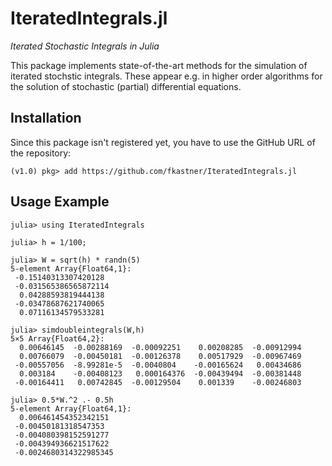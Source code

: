 # IteratedIntegrals.jl
*Iterated Stochastic Integrals in Julia*

This package implements state-of-the-art methods for the simulation of iterated stochstic integrals.
These appear e.g. in higher order algorithms for the solution of stochastic (partial) differential equations.

## Installation

Since this package isn't registered yet, you have to use the GitHub URL of the repository:
```
(v1.0) pkg> add https://github.com/fkastner/IteratedIntegrals.jl
```

## Usage Example

```
julia> using IteratedIntegrals

julia> h = 1/100;

julia> W = sqrt(h) * randn(5)
5-element Array{Float64,1}:
 -0.15140313307420128
 -0.031565386565872114
  0.04288593819444138
 -0.03478687621740065
  0.07116134579533281

julia> simdoubleintegrals(W,h)
5×5 Array{Float64,2}:
  0.00646145  -0.00288169  -0.00092251    0.00208285  -0.00912994
  0.00766079  -0.00450181  -0.00126378    0.00517929  -0.00967469
 -0.00557056  -8.99281e-5  -0.0040804    -0.00165624   0.00434686
  0.003184    -0.00408123   0.000164376  -0.00439494  -0.00381448
 -0.00164411   0.00742845  -0.00129504    0.001339    -0.00246803

julia> 0.5*W.^2 .- 0.5h
5-element Array{Float64,1}:
  0.006461454352342151
 -0.00450181318547353
 -0.004080398152591277
 -0.004394936621517622
 -0.0024680314322985345
```
